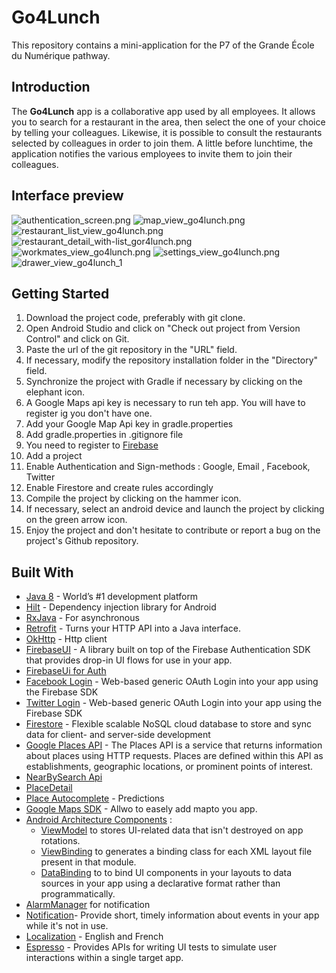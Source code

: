 # Go4Lunch

This repository contains a mini-application for the P7 of the Grande École du Numérique pathway.

## Introduction

The **Go4Lunch** app is a collaborative app used by all employees. It allows you to search for a restaurant in the area, then select the one of your choice by telling your colleagues. Likewise, it is possible to consult the restaurants selected by colleagues in order to join them. A little before lunchtime, the application notifies the various employees to invite them to join their colleagues.

## Interface preview
![authentication_screen.png](img/authentication_screen_2.png) ![map_view_go4lunch.png](img/map_view_go4lunch_1.png)![restaurant_list_view_go4lunch.png](img/restaurant_list_view_go4lunch_1.png)![restaurant_detail_with-list_gor4lunch.png](img/restaurant_detail_with-list_gor4lunch_1.png)
![workmates_view_go4lunch.png](img/workmates_view_go4lunch.png)  ![settings_view_go4lunch.png](img/settings_view_go4lunch.png)
![drawer_view_go4lunch_1](img/drawer_view_go4lunch_1.png)

## Getting Started
1. Download the project code, preferably with git clone.
2. Open Android Studio and click on "Check out project from Version Control" and click on Git.
3. Paste the url of the git repository in the "URL" field.
4. If necessary, modify the repository installation folder in the "Directory" field.
5. Synchronize the project with Gradle if necessary by clicking on the elephant icon.
6. A Google Maps api key is necessary to run teh app. You will have to register ig you don't have one.
7. Add your Google Map Api key in gradle.properties
8. Add gradle.properties in .gitignore file
9. You need to register to [Firebase](https://firebase.google.com/)
10. Add a project
11. Enable Authentication and Sign-methods : Google, Email , Facebook, Twitter
12. Enable Firestore and create rules accordingly
13. Compile the project by clicking on the hammer icon.
14. If necessary, select an android device and launch the project by clicking on the green arrow icon.
15. Enjoy the project and don't hesitate to contribute or report a bug on the project's Github repository.

## Built With
- [Java 8](https://www.oracle.com/java/technologies/java8.html) - World’s #1 development platform
- [Hilt](https://developer.android.com/training/dependency-injection/hilt-android) - Dependency injection library for Android
- [RxJava](https://github.com/ReactiveX/RxJava) - For asynchronous
- [Retrofit](https://square.github.io/retrofit/)  - Turns your HTTP API into a Java interface.
- [OkHttp](https://square.github.io/okhttp/) - Http client
- [FirebaseUI](https://firebase.google.com/docs/auth/web/firebaseui?hl=en)  -  A library built on top of the Firebase Authentication SDK that provides drop-in UI flows for use in your app.
- [FirebaseUi for Auth](https://github.com/firebase/FirebaseUI-Android/blob/master/auth/README.md)
- [Facebook Login](https://developers.facebook.com/docs/facebook-login/android/) - Web-based generic OAuth Login into your app using the Firebase SDK
- [Twitter Login](https://developer.twitter.com/en/portal/projects-and-apps) -  Web-based generic OAuth Login into your app using the Firebase SDK
- [Firestore](https://firebase.google.com/docs/firestore) - Flexible scalable NoSQL cloud database to store and sync data for client- and server-side development
- [Google Places API](https://developers.google.com/maps/documentation/places/web-service/overview) - The Places API is a service that returns information about places using HTTP requests. Places are defined within this API as establishments, geographic locations, or prominent points of interest.
- [NearBySearch Api](https://developers.google.com/maps/documentation/places/web-service/search)
- [PlaceDetail](https://developers.google.com/maps/documentation/places/web-service/details)
- [Place Autocomplete](https://developers.google.com/maps/documentation/places/web-service/autocomplete)  - Predictions
- [Google Maps SDK](https://developers.google.com/maps/documentation/android-sdk/overview?hl=fr) - Allwo to easely add mapto you app.
- [Android Architecture Components](https://developer.android.com/topic/libraries/architecture) :
  - [ViewModel](https://developer.android.com/topic/libraries/architecture/viewmodel) to stores UI-related data that isn't destroyed on app rotations.
  - [ViewBinding](https://developer.android.com/topic/libraries/view-binding) to generates a binding class for each XML layout file present in that module.
  - [DataBinding](https://developer.android.com/topic/libraries/data-binding) to to bind UI components in your layouts to data sources in your app using a declarative format rather than programmatically.
- [AlarmManager](https://developer.android.com/reference/android/app/AlarmManager) for notification
- [Notification](https://developer.android.com/training/notify-user/build-notification)- Provide short, timely information about events in your app while it's not in use.
- [Localization](https://developer.android.com/guide/topics/resources/localization) - English and French
- [Espresso](https://developer.android.com/training/testing/ui-testing/espresso-testing) - Provides APIs for writing UI tests to simulate user interactions within a single target app.



